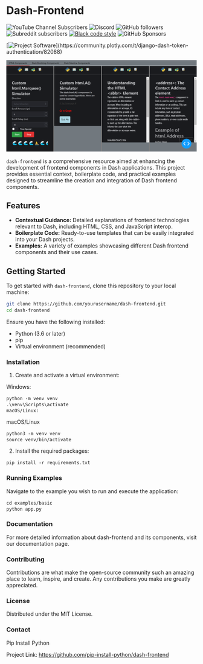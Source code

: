 # Dash-Frontend
![YouTube Channel Subscribers](https://img.shields.io/youtube/channel/subscribers/UC-pBvv8mzLpj0k-RIbc2Nog?style=social)
![Discord](https://img.shields.io/discord/396334922522165248)
![GitHub followers](https://img.shields.io/github/followers/pip-install-python?style=social)
![Subreddit subscribers](https://img.shields.io/reddit/subreddit-subscribers/PipInstallPython?style=social)
[![Black code style](https://img.shields.io/badge/code%20style-black-000000.svg)](https://github.com/ambv/black)
![GitHub Sponsors](https://img.shields.io/github/sponsors/pip-install-python)

[![Project Software](https://skills.thijs.gg/icons?i=linux,flask,py,react,js,html,css,)](https://community.plotly.com/t/django-dash-token-authentication/82088)

![Django Dash Token Authentication](assets/branding/dash-frontend.png)

`dash-frontend` is a comprehensive resource aimed at enhancing the development of frontend components in Dash applications. This project provides essential context, boilerplate code, and practical examples designed to streamline the creation and integration of Dash frontend components.

## Features

- **Contextual Guidance:** Detailed explanations of frontend technologies relevant to Dash, including HTML, CSS, and JavaScript interop.
- **Boilerplate Code:** Ready-to-use templates that can be easily integrated into your Dash projects.
- **Examples:** A variety of examples showcasing different Dash frontend components and their use cases.

## Getting Started

To get started with `dash-frontend`, clone this repository to your local machine:

```bash
git clone https://github.com/yourusername/dash-frontend.git
cd dash-frontend
```
Ensure you have the following installed:

- Python (3.6 or later)
- pip
- Virtual environment (recommended)

### Installation
1. Create and activate a virtual environment:

Windows:
```
python -m venv venv
.\venv\Scripts\activate
macOS/Linux:
```

macOS/Linux
```
python3 -m venv venv
source venv/bin/activate
```

2. Install the required packages:

```
pip install -r requirements.txt
```

### Running Examples
Navigate to the example you wish to run and execute the application:

```
cd examples/basic
python app.py
```
### Documentation
For more detailed information about dash-frontend and its components, visit our documentation page.

### Contributing
Contributions are what make the open-source community such an amazing place to learn, inspire, and create. Any contributions you make are greatly appreciated.

### License
Distributed under the MIT License.

### Contact
Pip Install Python

Project Link: https://github.com/pip-install-python/dash-frontend


